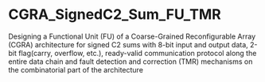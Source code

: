 # CGRA_SignedC2_Sum_FU_TMR
Designing a Functional Unit (FU) of a Coarse-Grained Reconfigurable Array (CGRA) architecture for signed C2 sums with 8-bit input and output data, 2-bit flag(carry, overflow, etc.), ready-valid communication protocol along the entire data chain and fault detection and correction (TMR) mechanisms on the combinatorial part of the architecture
